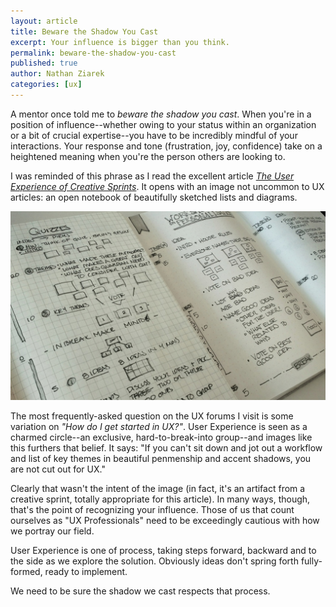 ```yaml
---
layout: article
title: Beware the Shadow You Cast
excerpt: Your influence is bigger than you think.
permalink: beware-the-shadow-you-cast
published: true
author: Nathan Ziarek
categories: [ux]
---
```


A mentor once told me to *beware the shadow you cast*. When you're in a position of influence--whether owing to your status within an organization or a bit of crucial expertise--you have to be incredibly mindful of your interactions. Your response and tone (frustration, joy, confidence) take on a heightened meaning when you're the person others are looking to.

I was reminded of this phrase as I read the excellent article *[The User Experience of Creative Sprints][1]*. It opens with an image not uncommon to UX articles: an open notebook of beautifully sketched lists and diagrams.

<img src="/objects/sketch-notes.jpg" alt="Sketchnotes" />

The most frequently-asked question on the UX forums I visit is some variation on *"How do I get started in UX?"*. User Experience is seen as a charmed circle--an exclusive, hard-to-break-into group--and images like this furthers that belief. It says: "If you can't sit down and jot out a workflow and list of key themes in beautiful penmenship and accent shadows, you are not cut out for UX."

Clearly that wasn't the intent of the image (in fact, it's an artifact from a creative sprint, totally appropriate for this article). In many ways, though, that's the point of recognizing your influence. Those of us that count ourselves as "UX Professionals" need to be exceedingly cautious with how we portray our field.

User Experience is one of process, taking steps forward, backward and to the side as we explore the solution. Obviously ideas don't spring forth fully-formed, ready to implement.

We need to be sure the shadow we cast respects that process.

[1]: https://www.theguardian.com/info/developer-blog/2015/jul/27/the-user-experience-of-creative-sprints

